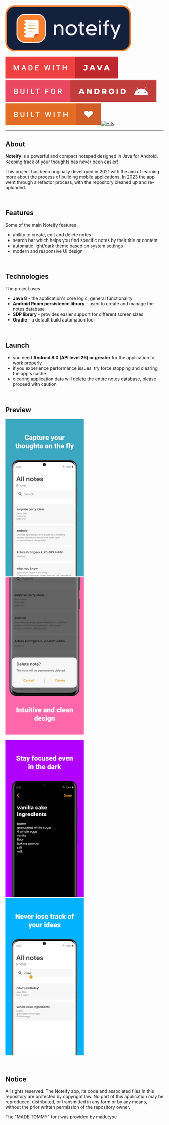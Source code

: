 <img src="https://raw.githubusercontent.com/kubixDev/Noteify/master/readmeImages/noteifyLogo.png" width="400"/>

[![forthebadge](https://raw.githubusercontent.com/kubixDev/Noteify/master/readmeImages/madeWithJavaBadge.svg)](https://forthebadge.com) [![forthebadge](https://raw.githubusercontent.com/kubixDev/Noteify/master/readmeImages/builtForAndroidBadge.svg)](https://forthebadge.com) [![forthebadge](https://raw.githubusercontent.com/kubixDev/Noteify/master/readmeImages/builtWithLoveBadge.svg)](https://forthebadge.com)[![Hits](https://hits.seeyoufarm.com/api/count/incr/badge.svg?url=https%3A%2F%2Fgithub.com%2FkubixDev%2FNoteify&count_bg=%23FE7F2D&title_bg=%2314213D&icon=&icon_color=%23E7E7E7&title=hits&edge_flat=false)](https://hits.seeyoufarm.com)

---

## About

**Noteify** is a powerful and compact notepad designed in Java for Android. Keeping track of your thoughts has never been easier!

This project has been originally developed in 2021 with the aim of learning more about the process of building mobile applications. In 2023 the app went through a refactor process, with the repository cleaned up and re-uploaded.

<br>

## Features

Some of the main Noteify features
* ability to create, edit and delete notes
* search bar which helps you find specific notes by their title or content
* automatic light/dark theme based on system settings
* modern and responsive UI design

<br>

## Technologies

The project uses
* **Java 8** - the application's core logic, general functionality
* **Android Room persistence library** - used to create and manage the notes database
* **SDP library** - provides easier support for different screen sizes
* **Gradle** - a default build automation tool

<br>

## Launch

* you need **Android 8.0 (API level 26) or greater** for the application to work properly
* if you experience performance issues, try force stopping and clearing the app's cache
* clearing application data will delete the entire notes database, please proceed with caution

<br>

## Preview

<p float="left">
  <kbd> <img src="https://raw.githubusercontent.com/kubixDev/Noteify/master/readmeImages/preview1.png" width="250"/> </kbd>
  <kbd> <img src="https://raw.githubusercontent.com/kubixDev/Noteify/master/readmeImages/preview2.png" width="250"/> </kbd>
</p>

<p float="left">
  <kbd> <img src="https://raw.githubusercontent.com/kubixDev/Noteify/master/readmeImages/preview3.png" width="250"/> </kbd>
  <kbd> <img src="https://raw.githubusercontent.com/kubixDev/Noteify/master/readmeImages/preview4.png" width="250"/> </kbd>
</p>

<br>

## Notice

All rights reserved. The Noteify app, its code and associated files in this repository are protected by copyright law. No part of this application may be reproduced, distributed, or transmitted in any form or by any means, without the prior written permission of the repository owner.

The "MADE TOMMY" font was provided by madetype